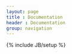 ```yaml
---
layout: page
title : Documentation
header : Documentation
group: navigation
---
```

{% include JB/setup %}


